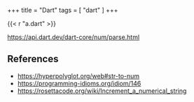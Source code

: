 +++
title = "Dart"
tags = [ "dart" ]
+++

{{< r "a.dart" >}}

<https://api.dart.dev/dart-core/num/parse.html>

## References

- <https://hyperpolyglot.org/web#str-to-num>
- <https://programming-idioms.org/idiom/146>
- <https://rosettacode.org/wiki/Increment_a_numerical_string>
